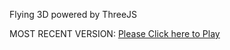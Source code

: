 Flying 3D powered by ThreeJS

MOST RECENT VERSION: [Please Click here to Play](https://rawcdn.githack.com/alperenbutun/Flying-3d/4d74c12/index.html)
